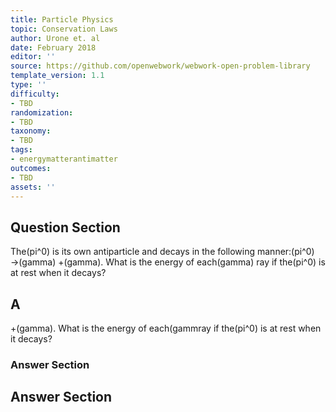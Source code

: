 ```yaml
---
title: Particle Physics
topic: Conservation Laws
author: Urone et. al
date: February 2018
editor: ''
source: https://github.com/openwebwork/webwork-open-problem-library
template_version: 1.1
type: ''
difficulty:
- TBD
randomization:
- TBD
taxonomy:
- TBD
tags:
- energymatterantimatter
outcomes:
- TBD
assets: ''
---
```


## Question Section 

The(pi^0) is its own antiparticle and decays in the following manner:(pi^0) &#8594;(gamma) +(gamma). What is the energy of each(gamma) ray if the(pi^0) is at rest when it decays?

## A
+(gamma). What is the energy of each(gammray if the(pi^0) is at rest when it decays?
### Answer Section


## Answer Section

